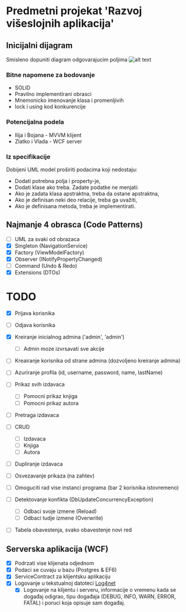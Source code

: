 # Predmetni projekat 'Razvoj višeslojnih aplikacija'

## Inicijalni dijagram
Smisleno dopuniti diagram odgovarajucim poljima
![alt text](https://i.ibb.co/x1cRb6Y/3.png)

### Bitne napomene za bodovanje
- SOLID
- Pravilno implementirani obrasci
- Mnemonicko imenovanje klasa i promenljivih
- lock i using kod konkurencije

### Potencijalna podela
- Ilija i Bojana - MVVM klijent
- Zlatko i Vlada - WCF server

### Iz specifikacije
Dobijeni UML model proširiti podacima koji nedostaju:
- Dodati potrebna polja i property-je,
- Dodati klase ako treba.
Zadate podatke ne menjati:
- Ako je zadata klasa apstraktna, treba da ostane apstraktna,
- Ako je definisan neki deo relacije, treba ga uvažiti,
- Ako je definisana metoda, treba je implementirati.

## Najmanje 4 obrasca (Code Patterns)
- [ ] UML za svaki od obrazaca
- [X] Singleton (NavigationService)
- [X] Factory (ViewModelFactory)
- [X] Observer (INotifyPropertyChanged)
- [ ] Command (Undo & Redo)
- [X] Extensions (DTOs)

# TODO
- [X] Prijava korisnika
- [ ] Odjava korisnika
- [X] Kreiranje inicialnog admina ('admin', 'admin')
  - [ ] Admin moze izvrsavati sve akcije
- [ ] Kreairanje korisnika od strane admina (dozvoljeno kreiranje admina)
- [ ] Azuriranje profila (id, username, password, name, lastName)
- [ ] Prikaz svih izdavaca
  - [ ] Pomocni prikaz knjiga
  - [ ] Pomocni prikaz autora
- [ ] Pretraga izdavaca
- [ ] CRUD
  - [ ] Izdavaca
  - [ ] Knjiga
  - [ ] Autora
- [ ] Dupliranje izdavaca
- [ ] Osvezavanje prikaza (na zahtev)
- [ ] Omoguciti rad vise instanci programa (bar 2 korisnika istovremeno)
- [ ] Detektovanje konfikta (DbUpdateConcurrencyException)
  - [ ] Odbaci svoje izmene (Reload)
  - [ ] Odbaci tudje izmene (Overwrite)
- [ ] Tabela obavestenja, svako obavestenje novi red


## Serverska aplikacija (WCF)
- [X] Podrzati vise klijenata odjednom
- [X] Podaci se cuvaju u bazu (Postgres & EF6)
- [X] ServiceContract za klijentsku aplikaciju
- [X] Logovanje u tekstualnoj datoteci [Log4net](https://logging.apache.org/log4net/)
  - [X] Logovanje na klijentu i serveru, informacije o vremenu kada se događaj odigrao, tipu događaja
(DEBUG, INFO, WARN, ERROR, FATAL) i poruci koja opisuje sam događaj.
